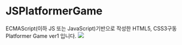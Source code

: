 # JSPlatformerGame
ECMAScript(이하 JS 또는 JavaScript)기반으로 작성한 HTML5, CSS3구동 Platformer Game ver1 입니다.
<img src="https://blog.naver.com/PostView.nhn?blogId=wlsghd1028&Redirect=View&logNo=221559941389&categoryNo=19&isAfterWrite=true&isMrblogPost=false&isHappyBeanLeverage=true&contentLength=36515#"/>
